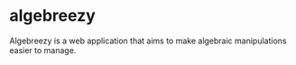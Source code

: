 # algebreezy
Algebreezy is a web application that aims to make algebraic manipulations easier to manage. 
